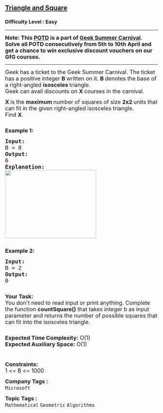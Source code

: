 <h2><a href="https://www.geeksforgeeks.org/problems/triangle-and-square--170637/1?page=1&company=Amazon,Microsoft&difficulty=Easy,Medium,Hard&status=unsolved&sortBy=accuracy">Triangle and Square</a></h2><h3>Difficulty Level : Easy</h3><hr><div class="problems_problem_content__Xm_eO"><p><strong><span style="font-size:18px">Note: This <a href="http://practice.geeksforgeeks.org/problem-of-the-day">POTD</a>&nbsp;is a part of&nbsp;<a href="https://practice.geeksforgeeks.org/summer-carnival-2022?utm_source=potd&amp;utm_medium=problempage&amp;utm_campaign=gsc22">Geek Summer Carnival</a>. Solve all POTD consecutively from 5th to 10th April and get a chance to win exclusive discount vouchers on our GfG courses.</span></strong></p>

<hr>
<p><span style="font-size:18px">Geek has a ticket to the Geek Summer Carnival. The ticket has a positive integer <strong>B </strong>written on it. <strong>B </strong>denotes the base of a right-angled <strong>isosceles </strong>triangle.&nbsp;<br>
Geek can avail discounts on <strong>X </strong>courses in the carnival.</span></p>

<p><span style="font-size:18px"><strong>X </strong>is the <strong>maximum </strong>number of squares of size <strong>2x2 </strong>units that can fit in the given right-angled isosceles triangle.&nbsp;<br>
Find <strong>X</strong>.&nbsp;</span></p>

<p><br>
<span style="font-size:18px"><strong>Example 1:</strong></span></p>

<pre><span style="font-size:18px"><strong>Input:</strong>
B = 8
<strong>Output:</strong>
6 
<strong>Explanation: 
</strong></span><img alt="" src="https://media.geeksforgeeks.org/img-practice/ScreenShot2022-04-01at2-1648805313.png" style="height:224px; width:300px">
</pre>

<p><br>
<span style="font-size:18px"><strong>Example 2:</strong></span></p>

<pre><span style="font-size:18px"><strong>Input:</strong>
B = 2
<strong>Output:</strong>
0</span></pre>

<p><br>
<span style="font-size:18px"><strong>Your Task:</strong><br>
You don't need to read input or print anything. Complete the function <strong>countSquare()</strong> that takes integer b as input parameter and returns the number of possible squares that can fit into the isosceles triangle.&nbsp;</span></p>

<p><br>
<span style="font-size:18px"><strong>Expected Time Complexity:</strong> O(1)<br>
<strong>Expected Auxiliary Space:</strong> O(1)</span></p>

<p>&nbsp;</p>

<p><span style="font-size:18px"><strong>Constraints:</strong><br>
1 &lt;= B &lt;= 1000</span></p>
</div><p><span style=font-size:18px><strong>Company Tags : </strong><br><code>Microsoft</code>&nbsp;<br><p><span style=font-size:18px><strong>Topic Tags : </strong><br><code>Mathematical</code>&nbsp;<code>Geometric</code>&nbsp;<code>Algorithms</code>&nbsp;